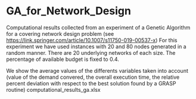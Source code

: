# GA_for_Network_Design
Computational results collected from an experiment of a Genetic Algorithm for a covering network design problem (see https://link.springer.com/article/10.1007/s11750-019-00537-x)
For this experiment we have used instances with 20 and 80 nodes generated in a random manner. There are 20 underlying networks of each size. The percentage of available budget is fixed to 0.4.

We show the average values of the differents variables taken into account (value of the demand convered, the overall execution time, the relative percent deviation with respect to the best solution found by a GRASP routine) computational_results_ga.xlsx
